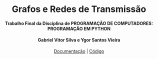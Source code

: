 
<div align="justify">

<div align="center">

# Grafos e Redes de Transmissão

#### Trabalho Final da Disciplina de  PROGRAMAÇÃO DE COMPUTADORES: PROGRAMAÇÃO EM PYTHON

#### Gabriel Vitor Silva e Ygor Santos Vieira 
[Documentação](https://diegohat.github.io/grafos-e-redes-de-transmissao/) | [Código](https://github.com/GVS22/grafos-e-redes-de-transmissao/blob/main/transmissao.ipynb)
</div>


